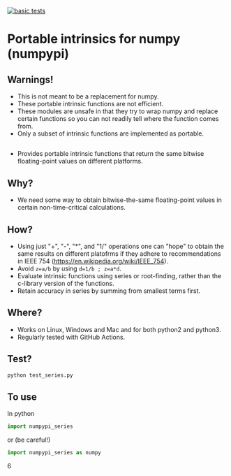[![basic tests](https://github.com/adcroft/numpypi/actions/workflows/basic_tests.yml/badge.svg)](https://github.com/adcroft/numpypi/actions/workflows/basic_tests.yml)

# Portable intrinsics for numpy (numpypi)

## Warnings!

- This is not meant to be a replacement for numpy.
- These portable intrinsic functions are not efficient.
- These modules are unsafe in that they try to wrap numpy and replace certain functions so you can not readily tell where the function comes from.
- Only a subset of intrinsic functions are implemented as portable.

##

- Provides portable intrinsic functions that return the same bitwise floating-point values on different platforms.

## Why?

- We need some way to obtain bitwise-the-same floating-point values in certain non-time-critical calculations.

## How?

- Using just "+", "-", "*", and "1/" operations one can "hope" to obtain the same results on different platofrms if they adhere to recommendations in IEEE 754 (https://en.wikipedia.org/wiki/IEEE_754).
- Avoid `z=a/b` by using `d=1/b ; z=a*d`.
- Evaluate intrinsic functions using series or root-finding, rather than the c-library version of the functions.
- Retain accuracy in series by summing from smallest terms first.

## Where?

- Works on Linux, Windows and Mac and for both python2 and python3.
- Regularly tested with GitHub Actions.

## Test?

```bash
python test_series.py
```

## To use

In python

```python
import numpypi_series
```

or (be careful!)

```python
import numpypi_series as numpy
```
6
